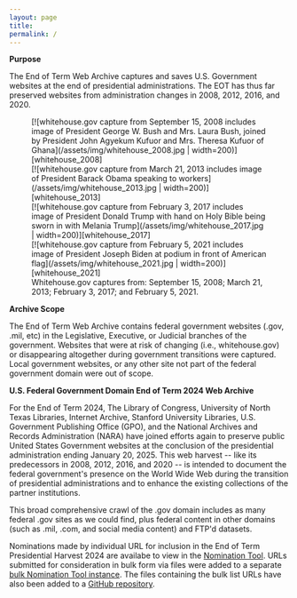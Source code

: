 ```yaml
---
layout: page
title: 
permalink: /
---
```


**Purpose**

The End of Term Web Archive captures and saves U.S. Government websites at the end of
presidential administrations. The EOT has thus far preserved websites from
administration changes in 2008, 2012, 2016, and 2020.

<figure>
  <div id="first" class="divSquare">
    <span markdown="1">
     [![whitehouse.gov capture from September 15, 2008 includes image of President George W. Bush and Mrs. Laura Bush, joined by President John Agyekum Kufuor and Mrs. Theresa Kufuor of Ghana](/assets/img/whitehouse_2008.jpg | width=200)][whitehouse_2008]
    </span>
  </div>
  <div id="second" class="divSquare">
    <span markdown="1">
     [![whitehouse.gov capture from March 21, 2013 includes image of President Barack Obama speaking to workers](/assets/img/whitehouse_2013.jpg | width=200)][whitehouse_2013]
    </span>
  </div>
  <div style='clear:both'></div>
  <div id="third" class="divSquare">
    <span markdown="1">
     [![whitehouse.gov capture from February 3, 2017 includes image of President Donald Trump with hand on Holy Bible being sworn in with Melania Trump](/assets/img/whitehouse_2017.jpg | width=200)][whitehouse_2017]
    </span>
  </div>
  <div id="fourth" class="divSquare">
    <span markdown="1">
     [![whitehouse.gov capture from February 5, 2021 includes image of President Joseph Biden at podium in front of American flag](/assets/img/whitehouse_2021.jpg | width=200)][whitehouse_2021]
    </span>
  </div>
  <figcaption>Whitehouse.gov captures from: September 15, 2008; March 21, 2013; February 3, 2017; and February 5, 2021.</figcaption>
</figure>


**Archive Scope**

The End of Term Web Archive contains federal government websites (.gov, .mil, etc) in the
Legislative, Executive, or Judicial branches of the government. Websites that were at risk of
changing (i.e., whitehouse.gov) or disappearing altogether during government transitions were
captured. Local government websites, or any other site not part of the federal government domain
were out of scope.

**U.S. Federal Government Domain End of Term 2024 Web Archive**

For the End of Term 2024, The Library of Congress, University of North Texas Libraries,
Internet Archive, Stanford University Libraries, U.S. Government Publishing Office (GPO), and the
National Archives and Records Administration (NARA) have joined efforts again to preserve public
United States Government websites at the conclusion of the presidential administration ending
January 20, 2025. This web harvest -- like its predecessors in 2008, 2012, 2016, and 2020 -- is
intended to document the federal government's presence on the World Wide Web during the transition
of presidential administrations and to enhance the existing collections of the partner institutions.

This broad comprehensive crawl of the .gov domain includes as many federal .gov sites as we
could find, plus federal content in other domains (such as .mil, .com, and social media content)
and FTP'd datasets.

Nominations made by individual URL for inclusion in the End of Term Presidential Harvest 2024
are availabe to view in the [Nomination Tool][human_nominated].
URLs submitted for consideration in bulk form via files were added to a separate
[bulk Nomination Tool instance][bulk_nominated]. The files containing the bulk list URLs
have also been added to a [GitHub repository][eot2024_github]. 

[whitehouse_2008]: https://web.archive.org/web/20080915222725/whitehouse.gov/
[whitehouse_2013]: https://web.archive.org/web/20130321060955/http://www.whitehouse.gov/
[whitehouse_2017]: https://web.archive.org/web/20170223093706/http://whitehouse.gov/
[whitehouse_2021]: https://web.archive.org/web/20210205010409/https://www.whitehouse.gov/
[human_nominated]: https://digital2.library.unt.edu/nomination/eth2024/
[bulk_nominated]: https://digital2.library.unt.edu/nomination/eth2024_bulk/
[eot2024_github]: https://github.com/end-of-term/eot2024/

